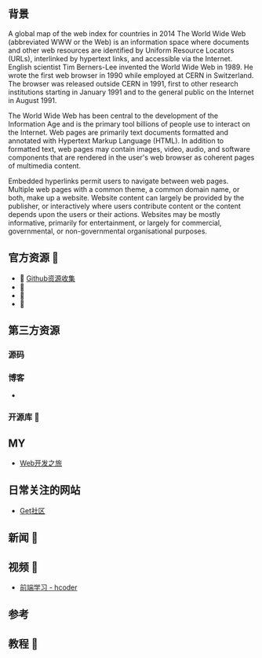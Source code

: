 ## 背景
A global map of the web index for countries in 2014
The World Wide Web (abbreviated WWW or the Web) is an information space where documents and other web resources are identified by Uniform Resource Locators (URLs), interlinked by hypertext links, and accessible via the Internet. English scientist Tim Berners-Lee invented the World Wide Web in 1989. He wrote the first web browser in 1990 while employed at CERN in Switzerland. The browser was released outside CERN in 1991, first to other research institutions starting in January 1991 and to the general public on the Internet in August 1991.

The World Wide Web has been central to the development of the Information Age and is the primary tool billions of people use to interact on the Internet. Web pages are primarily text documents formatted and annotated with Hypertext Markup Language (HTML). In addition to formatted text, web pages may contain images, video, audio, and software components that are rendered in the user's web browser as coherent pages of multimedia content.

Embedded hyperlinks permit users to navigate between web pages. Multiple web pages with a common theme, a common domain name, or both, make up a website. Website content can largely be provided by the publisher, or interactively where users contribute content or the content depends upon the users or their actions. Websites may be mostly informative, primarily for entertainment, or largely for commercial, governmental, or non-governmental organisational purposes.

## 官方资源 💼
- 👨 [Github资源收集](https://segmentfault.com/a/1190000003510001)
- 🏃 
- 👨 
- 🏃 

## 第三方资源

### 源码


### 博客

- 

### 开源库 🔧

## MY
- [Web开发之旅]()
## 日常关注的网站
- [Get社区](http://get.ftqq.com/?c=default)

## 新闻 📃

## 视频 🎥
- [前端学习 - hcoder](https://github.com/qmsggg/qmsggg_BlogCollect/issues/53)

## 参考

## 教程 🍞
